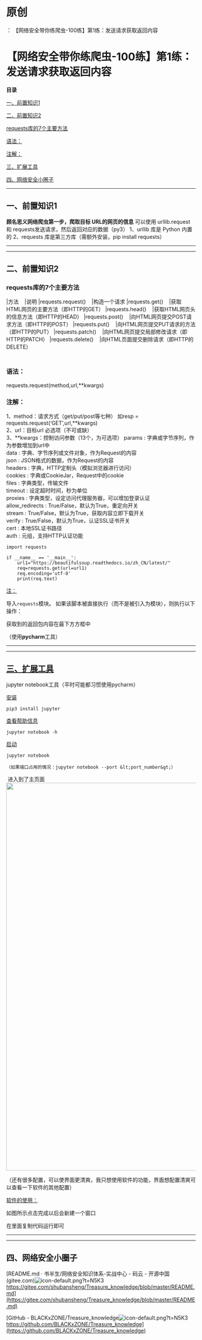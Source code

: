 # 原创
：  【网络安全带你练爬虫-100练】第1练：发送请求获取返回内容

# 【网络安全带你练爬虫-100练】第1练：发送请求获取返回内容

**目录**

[一、前置知识1](#%E4%BA%8C%E3%80%81%E5%89%8D%E7%BD%AE%E7%9F%A5%E8%AF%861)

[二、前置知识2](#%E4%BA%8C%E3%80%81%E5%89%8D%E7%BD%AE%E7%9F%A5%E8%AF%862)

[requests库的7个主要方法](#requests%E5%BA%93%E7%9A%847%E4%B8%AA%E4%B8%BB%E8%A6%81%E6%96%B9%E6%B3%95)

[语法：](#%E8%AF%AD%E6%B3%95%EF%BC%9A)

[注解：](#%E6%B3%A8%E8%A7%A3%EF%BC%9A)

[三、扩展工具](#%E4%BA%8C%E3%80%81jupyter%20notebook%E5%B7%A5%E5%85%B7)

[四、网络安全小圈子](#%E5%9B%9B%E3%80%81%E7%BD%91%E7%BB%9C%E5%AE%89%E5%85%A8%E5%B0%8F%E5%9C%88%E5%AD%90)

---


## 一、前置知识1

> 
**顾名思义网络爬虫第一步，爬取目标 URL的网页的信息**
可以使用 urllib.request 和 requests发送请求，然后返回对应的数据（py3）
1、urllib 库是 Python 内置的
2、requests 库是第三方库（需额外安装，pip install requests）


---


---


## 二、前置知识2

### requests库的7个主要方法
|方法    |说明
|requests.request()    |构造一个请求
|requests.get()    |获取HTML网页的主要方法（即HTTP的GET）
|requests.head()    |获取HTML网页头的信息方法（即HTTP的HEAD）
|requests.post()    |向HTML网页提交POST请求方法（即HTTP的POST）
|requests.put()    |向HTML网页提交PUT请求的方法（即HTTP的PUT）
|requests.patch()    |向HTML网页提交局部修改请求（即HTTP的PATCH）
|requests.delete()    |向HTML页面提交删除请求（即HTTP的DELETE）

### <br/> 语法：

> 
requests.request(method,url,**kwargs)


### 注解：

> 
1、method：请求方式（get/put/post等七种）
如resp = requests.request(‘GET’,url,**kwargs)
<br/> 2、url：目标url
必选项（不可或缺）
<br/> 3、**kwargs：控制访问参数（13个，为可选项）
params : 字典或字节序列，作为参数增加到url中<br/> data : 字典、字节序列或文件对象，作为Request的内容<br/> json : JSON格式的数据，作为Request的内容<br/> headers : 字典，HTTP定制头（模拟浏览器进行访问）<br/> cookies : 字典或CookieJar，Request中的cookie<br/> files : 字典类型，传输文件<br/> timeout : 设定超时时间，秒为单位<br/> proxies : 字典类型，设定访问代理服务器，可以增加登录认证<br/> allow_redirects : True/False，默认为True，重定向开关<br/> stream : True/False，默认为True，获取内容立即下载开关<br/> verify : True/False，默认为True，认证SSL证书开关<br/> cert : 本地SSL证书路径<br/> auth : 元组，支持HTTP认证功能


```
import requests

if __name__ == '__main__':
    url1="https://beautifulsoup.readthedocs.io/zh_CN/latest/"
    req=requests.get(url=url1)
    req.encoding='utf-8'
    print(req.text)

```

<u>注：</u>

> 
导入`requests`模块。
如果该脚本被直接执行（而不是被引入为模块），则执行以下操作：



获取到的返回包内容在最下方方框中

（使用**pycharm**工具）

---


---


## <u>三、扩展工具</u>

jupyter notebook工具（平时可能都习惯使用pycharm）

<u>安装</u>

```
pip3 install jupyter
```

<u>查看帮助信息</u>

```
jupyter notebook -h
```

<u>启动</u>

```
jupyter notebook

（如果端口占用的情况：jupyter notebook --port &lt;port_number&gt;）
```

 进入到了主页面<img alt="" height="1029" src="https://img-blog.csdnimg.cn/fc4b84c750414e6ea74163464a5c7d5f.png" width="1200"/>

（还有很多配置，可以使界面更清爽，我只想使用软件的功能，界面想配置清爽可以查看一下软件的其他配置）

<u>软件的使用：</u>

如图所示点击完成以后会新建一个窗口

在里面复制代码运行即可

---


---


## 四、网络安全小圈子

[README.md · 书半生/网络安全知识体系-实战中心 - 码云 - 开源中国 (gitee.com)<img alt="icon-default.png?t=N5K3" src="https://csdnimg.cn/release/blog_editor_html/release2.3.2/ckeditor/plugins/CsdnLink/icons/icon-default.png?t=N5K3"/>https://gitee.com/shubansheng/Treasure_knowledge/blob/master/README.md](https://gitee.com/shubansheng/Treasure_knowledge/blob/master/README.md)

[GitHub - BLACKxZONE/Treasure_knowledge<img alt="icon-default.png?t=N5K3" src="https://csdnimg.cn/release/blog_editor_html/release2.3.2/ckeditor/plugins/CsdnLink/icons/icon-default.png?t=N5K3"/>https://github.com/BLACKxZONE/Treasure_knowledge](https://github.com/BLACKxZONE/Treasure_knowledge)
